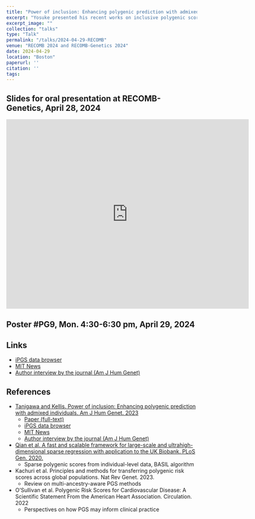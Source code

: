 ```yaml
---
title: "Power of inclusion: Enhancing polygenic prediction with admixed individuals"
excerpt: "Yosuke presented his recent works on inclusive polygenic score (iPGS) at RECOMB 2024 and RECOMB-Genetics 2024."
excerpt_image: ""
collection: "talks"
type: "Talk"
permalink: "/talks/2024-04-29-RECOMB"
venue: "RECOMB 2024 and RECOMB-Genetics 2024"
date: 2024-04-29
location: "Boston"
paperurl: ''
citation: ''
tags:
---
```


## Slides for oral presentation at RECOMB-Genetics, April 28, 2024

<iframe src="https://docs.google.com/presentation/d/e/2PACX-1vQeSwbAadPUMbjwx8GM7RQ0dGgcys5xz71A3bIM5bH6T71azkUfgIcF4KjVSr4pXOsYQIOyBxi_0pwB/embed?start=false&loop=false&delayms=3000" frameborder="0" width="640" height="500" allowfullscreen="true" mozallowfullscreen="true" webkitallowfullscreen="true"></iframe>

## Poster #PG9, Mon. 4:30-6:30 pm, April 29, 2024

## Links

- [iPGS data browser](https://ipgs.mit.edu)
- [MIT News](https://news.mit.edu/2023/making-genetic-prediction-models-more-inclusive-1026)
- [Author interview by the journal (Am J Hum Genet)](https://www.ashg.org/careers-learning/career-interviews/inside-ajhg-with-yosuke-tanigawa/)

## References

- [Tanigawa and Kellis. Power of inclusion: Enhancing polygenic prediction with admixed individuals. Am J Hum Genet. 2023](/publication/2023-10-26-ipgs)
  - [Paper (full-text)](https://doi.org/10.1016/j.ajhg.2023.09.013)
  - [iPGS data browser](https://ipgs.mit.edu)
  - [MIT News](https://news.mit.edu/2023/making-genetic-prediction-models-more-inclusive-1026)
  - [Author interview by the journal (Am J Hum Genet)](https://www.ashg.org/careers-learning/career-interviews/inside-ajhg-with-yosuke-tanigawa/)
- [Qian et al. A fast and scalable framework for large-scale and ultrahigh-dimensional sparse regression with application to the UK Biobank. PLoS Gen. 2020.](/publication/2020-10-23-snpnet)
  - Sparse polygenic scores from individual-level data, BASIL algorithm
- Kachuri et al. Principles and methods for transferring polygenic risk scores across global populations. Nat Rev Genet. 2023.
  - Review on multi-ancestry-aware PGS methods
- O’Sullivan et al. Polygenic Risk Scores for Cardiovascular Disease: A Scientific Statement From the American Heart Association. Circulation. 2022
  - Perspectives on how PGS may inform clinical practice

